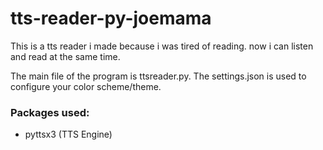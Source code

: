 # tts-reader-py-joemama
This is a tts reader i made because i was tired of reading.
now i can listen and read at the same time.

The main file of the program is ttsreader.py. 
The settings.json is used to configure your color scheme/theme.

### Packages used:
- pyttsx3 (TTS Engine)
